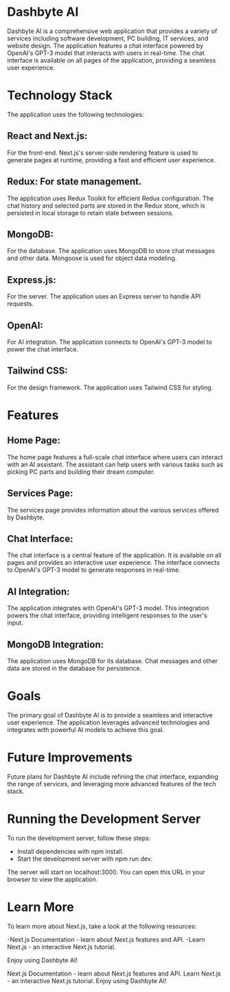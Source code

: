 # Dashbyte AI
Dashbyte AI is a comprehensive web application that provides a variety of services including software development, PC building, IT services, and website design. The application features a chat interface powered by OpenAI's GPT-3 model that interacts with users in real-time. The chat interface is available on all pages of the application, providing a seamless user experience.

# Technology Stack
The application uses the following technologies:

## React and Next.js: 
For the front-end. Next.js's server-side rendering feature is used to generate pages at runtime, providing a fast and efficient user experience.

## Redux: For state management. 
The application uses Redux Toolkit for efficient Redux configuration. The chat history and selected parts are stored in the Redux store, which is persisted in local storage to retain state between sessions.

## MongoDB: 
For the database. The application uses MongoDB to store chat messages and other data. Mongoose is used for object data modeling.

## Express.js: 
For the server. The application uses an Express server to handle API requests.

## OpenAI: 
For AI integration. The application connects to OpenAI's GPT-3 model to power the chat interface.

## Tailwind CSS: 
For the design framework. The application uses Tailwind CSS for styling.

# Features
## Home Page: 
The home page features a full-scale chat interface where users can interact with an AI assistant. The assistant can help users with various tasks such as picking PC parts and building their dream computer.

## Services Page: 
The services page provides information about the various services offered by Dashbyte.

## Chat Interface: 
The chat interface is a central feature of the application. It is available on all pages and provides an interactive user experience. The interface connects to OpenAI's GPT-3 model to generate responses in real-time.

## AI Integration: 
The application integrates with OpenAI's GPT-3 model. This integration powers the chat interface, providing intelligent responses to the user's input.

## MongoDB Integration: 
The application uses MongoDB for its database. Chat messages and other data are stored in the database for persistence.

# Goals
The primary goal of Dashbyte AI is to provide a seamless and interactive user experience. The application leverages advanced technologies and integrates with powerful AI models to achieve this goal.

# Future Improvements
Future plans for Dashbyte AI include refining the chat interface, expanding the range of services, and leveraging more advanced features of the tech stack.

# Running the Development Server
To run the development server, follow these steps:

- Install dependencies with npm install.
- Start the development server with npm run dev.

The server will start on localhost:3000. You can open this URL in your browser to view the application.

# Learn More
To learn more about Next.js, take a look at the following resources:

-Next.js Documentation - learn about Next.js features and API.
-Learn Next.js - an interactive Next.js tutorial.

Enjoy using Dashbyte AI!

Next.js Documentation - learn about Next.js features and API.
Learn Next.js - an interactive Next.js tutorial.
Enjoy using Dashbyte AI!
